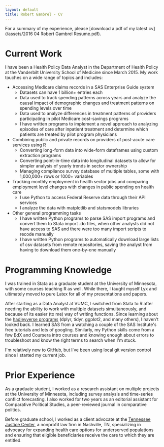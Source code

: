 ```yaml
---
layout: default
title: Robert Gambrel - CV
---
```

For a summary of my experience, please [download a pdf of my latest cv](/assets/2016 04  Robert Gambrel Resume.pdf).

# Current Work
I have been a Health Policy Data Analyst in the Department of Health Policy at the Vanderbilt University School of Medicine since March 2015. My work touches on a wide range of topics and includes:

- Accessing Medicare claims records in a SAS Enterprise Guide system
	- Datasets can have 1 billion+ entries each
	- Data used to track spending patterns across years and analyze the causal impact of demographic changes and treatment patterns on spending levels over time
	- Data used to analyze differences in treatment patterns of providers participating in pilot Medicare cost-savings programs
	- I have written programs to implement a novel approach to analyzing episodes of care after inpatient treatment and determine which patients are treated by pilot program physicians
- Combining public and private records on providers of post-acute care services using R
	- Converting long-form data into wide-form dataframes using custom extraction programs
	- Converting point-in-time data into longitudinal datasets to allow for simpler analysis of yearly trends in sector ownership
	- Managing compliance survey database of multiple tables, some with 1,000,000+ rows or 1000+ variables
- Tracking monthly employment in health sector jobs and comparing employment level changes with changes in public spending on health care
	- I use Python to access Federal Reserve data through their API services
	- I analyze the data with matplotlib and statsmodels libraries
- Other general programming tasks
	- I have written Python programs to parse SAS import programs and convert them to Stata import .do files, when other analysts did not have access to SAS and there were too many import scripts to recode manually
	- I have written Python programs to automatically download large lists of csv datasets from remote repositories, saving the analyst from having to download them one-by-one manually

# Programming Knowledge
I was trained in Stata as a graduate student at the University of Minnesota, with some courses teaching R as well. While there, I taught myself Lyx and ultimately moved to pure Latex for all of my presentations and papers.

After starting as a Data Analyst at VUMC, I switched from Stata to R after needing the ability to work with multiple datasets simultaneously, and because of its easier (to me) way of writing functions. Since learning about the [hadleyverse programs](http://www.github.com/hadley) (dplyr, tidyr, ggplot2, and many others), I haven\'t looked back. I learned SAS from a watching a couple of the SAS Institute\'s free tutorials and lots of googling. Similarly, my Python skills come from a few EdX and Coursera intro courses and knowing enough about errors to troubleshoot and know the right terms to search when I\'m stuck.

I\'m relatively new to GitHub, but I\'ve been using local git version control since I started my current job.

# Prior Experience
As a graduate student, I worked as a research assistant on multiple projects at the University of Minnesota, including survey analysis and time-series conflict forecasting. I also worked for two years as an editorial assistant for Comparative Political Studies, a peer-reviewed journal in comparative politics.

Before graduate school, I worked as a client advocate at the [Tennessee Justice Center](http://www.tnjustice.org), a nonprofit law firm in Nashville, TN, specializing in advocacy for expanding health care options for underserved populations and ensuring that eligible beneficiaries receive the care to which they are entitled.
